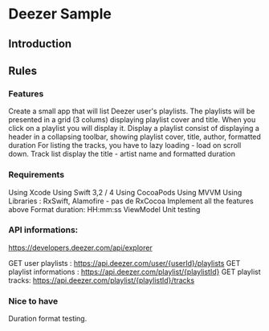 #  Deezer Sample

## Introduction

## Rules

### Features

Create a small app that will list Deezer user's playlists.
The playlists will be presented in a grid (3 colums) displaying playlist cover and title.
When you click on a playlist you will display it.
Display a playlist consist of displaying a header in a collapsing toolbar, showing playlist cover, title, author, formatted duration
For listing the tracks, you have to lazy loading - load on scroll down.
Track list display the title - artist name and formatted duration

### Requirements

Using Xcode
Using Swift 3,2 / 4
Using CocoaPods
Using MVVM
Using Libraries : RxSwift, Alamofire - pas de RxCocoa
Implement all the features above
Format duration: HH:mm:ss
ViewModel Unit testing

### API informations:

https://developers.deezer.com/api/explorer

GET user playlists : https://api.deezer.com/user/{userId}/playlists
GET playlist informations : https://api.deezer.com/playlist/{playlistId}
GET playlist tracks: https://api.deezer.com/playlist/{playlistId}/tracks

### Nice to have

Duration format testing.
